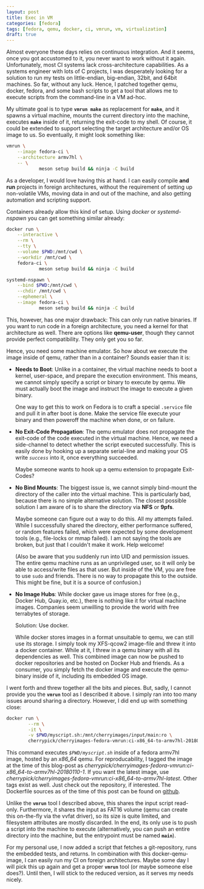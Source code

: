 ```yaml
---
layout: post
title: Exec in VM
categories: [fedora]
tags: [fedora, qemu, docker, ci, vmrun, vm, virtualization]
draft: true
---
```


Almost everyone these days relies on continuous integration. And it seems, once
you got accustomed to it, you never want to work without it again.
Unfortunately, most CI systems lack cross-architecture capabilities. As a
systems engineer with lots of C projects, I was desperately looking for a
solution to run my tests on little-endian, big-endian, 32bit, and 64bit
machines. So far, without any luck. Hence, I patched together qemu, docker,
fedora, and some bash scripts to get a tool that allows me to execute scripts
from the command-line in a VM ad-hoc.

My ultimate goal is to type **`vmrun make`** as replacement for **`make`**,
and it spawns a virtual machine, mounts the current directory into the machine,
executes **`make`** inside of it, returning the exit-code to my shell. Of
course, it could be extended to support selecting the target architecture
and/or OS image to us. So eventually, it might look something like:

```sh
vmrun \
    --image fedora-ci \
    --architecture armv7hl \
    -- \
            meson setup build && ninja -C build
```

As a developer, I would love having this at hand. I can easily compile **and
run** projects in foreign architectures, without the requirement of setting up
non-volatile VMs, moving data in and out of the machine, and also getting
automation and scripting support.

Containers already allow this kind of setup. Using *docker* or *systemd-nspawn*
you can get something similar already:

```sh
docker run \
    --interactive \
    --rm \
    --tty \
    --volume $PWD:/mnt/cwd \
    --workdir /mnt/cwd \
    fedora-ci \
            meson setup build && ninja -C build

systemd-nspawn \
    --bind $PWD:/mnt/cwd \
    --chdir /mnt/cwd \
    --ephemeral \
    --image fedora-ci \
            meson setup build && ninja -C build
```

This, however, has one major drawback: This can only run native binaries. If
you want to run code in a foreign architecture, you need a kernel for that
architecture as well. There are options like **qemu-user**, though they cannot
provide perfect compatibility. They only get you so far.

Hence, you need some machine emulator. So how about we execute the image inside
of qemu, rather than in a container? Sounds easier than it is:

* **Needs to Boot**: Unlike in a container, the virtual machine needs to boot a
  kernel, user-space, and prepare the execution environment. This means, we
  cannot simply specify a script or binary to execute by qemu. We must actually
  boot the image and instruct the image to execute a given binary.

  One way to get this to work on Fedora is to craft a special `.service` file
  and pull it in after boot is done. Make the service file execute your binary
  and then poweroff the machine when done, or on failure.

* **No Exit-Code Propagation**: The qemu emulator does not propagate the
  exit-code of the code executed in the virtual machine. Hence, we need a
  side-channel to detect whether the script executed successfully. This is
  easily done by hooking up a separate serial-line and making your OS write
  *`success`* into it, once everything succeeded.

  Maybe someone wants to hook up a qemu extension to propagate Exit-Codes?

* **No Bind Mounts**: The biggest issue is, we cannot simply bind-mount the
  directory of the caller into the virtual machine. This is particularly bad,
  because there is no simple alternative solution. The closest possible
  solution I am aware of is to share the directory via **NFS** or **9pfs**.

  Maybe someone can figure out a way to do this. All my attempts failed. While
  I successfully shared the directory, either performance suffered, or random
  features failed, which were expected by some development tools (e.g.,
  file-locks or mmap failed). I am not saying the tools are broken, but just
  that I couldn't make it work. Help welcome!

  (Also be aware that you suddenly run into UID and permission issues. The
   entire qemu machine runs as an unprivileged user, so it will only be able to
   access/write files as that user. But inside of the VM, you are free to use
   `sudo` and friends. There is no way to propagate this to the outside. This
   might be fine, but it is a source of confusion.)

* **No Image Hubs**: While docker gave us image stores for free (e.g.,
  Docker Hub, Quay.io, etc.), there is nothing like it for virtual machine
  images. Companies seem unwilling to provide the world with free terrabytes of
  storage.

  Solution: Use docker.

  While docker stores images in a format unsuitable to qemu, we can still use
  its storage. I simply took my XFS-qcow2 image-file and threw it into a docker
  container. While at it, I threw in a qemu binary with all its dependencies as
  well. This combined image can now be pushed to docker repositories and be
  hosted on Docker Hub and friends. As a consumer, you simply fetch the docker
  image and execute the qemu-binary inside of it, including its embedded OS
  image.

I went forth and threw together all the bits and pieces. But, sadly, I cannot
provide you the **`vmrun`** tool as I described it above. I simply ran into too
many issues around sharing a directory. However, I did end up with something
close:

```sh
docker run \
        --rm \
        -it \
        -v $PWD/myscript.sh:/mnt/cherryimages/input/main:ro \
        cherrypick/cherryimages-fedora-vmrun:ci-x86_64-to-armv7hl-20180110-1
```

This command executes *`$PWD/myscript.sh`* inside of a fedora armv7hl image,
hosted by an *x86_64* qemu. For reproducability, I tagged the image at the time
of this blog-post as
*cherrypick/cherryimages-fedora-vmrun:ci-x86_64-to-armv7hl-20180110-1*. If you
want the latest image, use
*cherrypick/cherryimages-fedora-vmrun:ci-x86_64-to-armv7hl-latest*. Other tags
exist as well. Just check out the repository, if interested. The Dockerfile
sources as of the time of this post can be found on
[github](https://github.com/cherry-pick/cherry-images/tree/a176d7feb95bc3cf89dd8071e304f30f763820cb).

Unlike the **`vmrun`** tool I described above, this shares the input script
read-only. Furthermore, it shares the input as FAT16 volume (qemu can create
this on-the-fly via the vvfat driver), so its size is quite limited, and
filesystem attributes are mostly discarded. In the end, its only use is to push
a script into the machine to execute (alternatively, you can push an entire
directory into the machine, but the entrypoint must be named **`main`**).

For my personal use, I now added a script that fetches a git-repository, runs
the embedded tests, and returns.
In combination with this docker-qemu-image, I can easily run my CI on
foreign architectures. Maybe some day I will pick this up again and get a
proper **`vmrun`** tool (or maybe someone else does?). Until then, I will stick
to the reduced version, as it serves my needs nicely.
